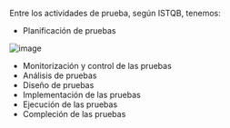 Entre los actividades de prueba, según ISTQB, tenemos:

- Planificación de pruebas


![image](https://github.com/user-attachments/assets/8db342b2-974d-4ef5-97a9-6d1a84830f15)


- Monitorización y control de las pruebas
- Análisis de pruebas
- Diseño de pruebas
- Implementación de las pruebas
- Ejecución de las pruebas
- Compleción de las pruebas
